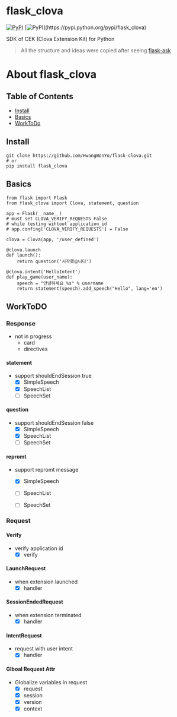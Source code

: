 # flask_clova

[![PyPI](https://img.shields.io/pypi/v/flask_clova.svg?v=1&maxAge=3601)](https://pypi.python.org/pypi/flask_clova)
[![PyPI](https://img.shields.io/pypi/l/flask_clova.svg?v=1&maxAge=2592000?)](https://pypi.python.org/pypi/flask_clova)

SDK of CEK (Clova Extension Kit) for Python <br>
> All the structure and ideas were copied after seeing [flask-ask](https://github.com/johnwheeler/flask-ask)

# About flask_clova
## Table of Contents
* [Install](#install)
* [Basics](#basics)
* [WorkToDo](#worktodo)


## Install
```
git clone https://github.com/HwangWonYo/flask-clova.git
# or
pip install flask_clova
```

## Basics
```
from flask import Flask
from flask_clova import Clova, statement, question

app = Flask(__name__)
# must set CLOVA_VERIFY_REQUESTS False
# while testing wihtout application_id
# app.confing['CLOVA_VERIFY_REQUESTS'] = False

clova = Clova(app, '/user_defined')

@clova.launch
def launch():
    return question('시작했습니다')

@clova.intent('HelloIntent')
def play_game(user_name):
    speech = "안녕하세요 %s" % username
    return statement(speech).add_speech("Hello", lang='en')
```

## WorkToDO

### Response
* not in progress
    - card
    - directives

#### statement
* support shouldEndSession true
    - [x] SimpleSpeech
    - [x] SpeechList
    - [ ] SpeechSet

#### question
* support shouldEndSession false
    - [x] SimpleSpeech
    - [x] SpeechList
    - [ ] SpeechSet

#### repromt
* support repromt message
    - [x] SimpleSpeech
    - [ ] SpeechList
    - [ ] SpeechSet


### Request

#### Verify
* verify application id
    - [x] verify

#### LaunchRequest
* when extension launched
    - [x] handler

#### SessionEndedRequest
* when extension terminated
    - [x] handler

#### IntentRequest
* request with user intent
    - [x] handler

#### Glboal Request Attr
* Globalize variables in request
    - [x] request
    - [x] session
    - [x] version
    - [x] context